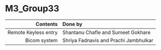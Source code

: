 # M3_Group33

| Contents | Done by |
|-----:|:-------------|
|Remote Keyless entry | Shantanu Chafle and Sumeet Gokhare |
| Bicom system | Shriya Fadnavis and Prachi Jambhulkar |
